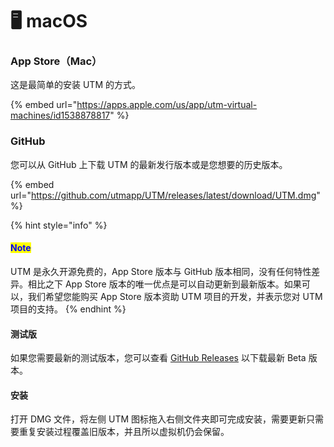 # 🖥 macOS

### App Store（Mac）

这是最简单的安装 UTM 的方式。

{% embed url="https://apps.apple.com/us/app/utm-virtual-machines/id1538878817" %}

### GitHub

您可以从 GitHub 上下载 UTM 的最新发行版本或是您想要的历史版本。

{% embed url="https://github.com/utmapp/UTM/releases/latest/download/UTM.dmg" %}

{% hint style="info" %}
#### <mark style="color:blue;">Note</mark>

UTM 是永久开源免费的，App Store 版本与 GitHub 版本相同，没有任何特性差异。相比之下 App Store 版本的唯一优点是可以自动更新到最新版本。如果可以，我们希望您能购买 App Store 版本资助 UTM 项目的开发，并表示您对 UTM 项目的支持。
{% endhint %}

#### 测试版

如果您需要最新的测试版本，您可以查看 [GitHub  Releases](https://github.com/utmapp/UTM/releases) 以下载最新 Beta 版本。

#### 安装

打开 DMG 文件，将左侧 UTM 图标拖入右侧文件夹即可完成安装，需要更新只需要重复安装过程覆盖旧版本，并且所以虚拟机仍会保留。
